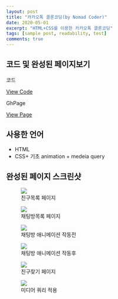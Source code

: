 ```yaml
---
layout: post
title: "카카오톡 클론코딩(by Nomad Coder)"
date: 2020-05-01
excerpt: "HTML+CSS를 이용한 카카오톡 클론코딩"
tags: [sample post, readability, test]
comments: true
---
```


## 코드 및 완성된 페이지보기

코드

<a href="https://github.com/HyungMinKang/KakaoTalk-CloneCoding" class="btn btn-success">View Code</a>

GhPage

<a href="https://hyungminkang.github.io/KakaoTalk-CloneCoding/" class="btn btn-success">View Page</a>

## 사용한 언어

-   HTML
-   CSS+ 기초 animation + medeia query

## 완성된 페이지 스크린샷

<figure>
	<a href="https://github.com/HyungMinKang/HyungMinKang.github.io/tree/master/assets/images/friends.jpg"><img src="/assets/images/friends.jpg"></a>
    <figcaption>친구목록 페이지</figcaption>
</figure>

<figure>
	<a href="https://github.com/HyungMinKang/HyungMinKang.github.io/tree/master/assets/images/chats.jpg"><img src="/assets/images/chats.jpg"></a>
    <figcaption>채팅방목록 페이지</figcaption>
</figure>

<figure>
	<a href="https://github.com/HyungMinKang/HyungMinKang.github.io/tree/master/assets/images/chat1.jpg"><img src="/assets/images/chat1.jpg"></a>
    <figcaption>채팅방 애니메이션 작동전</figcaption>
</figure>

<figure>
	<a href="https://github.com/HyungMinKang/HyungMinKang.github.io/tree/master/assets/images/chat2.jpg"><img src="/assets/images/chat2.jpg"></a>
    <figcaption>채팅방 애니메이션 작동후</figcaption>
</figure>

<figure>
	<a href="https://github.com/HyungMinKang/HyungMinKang.github.io/tree/master/assets/images/find.jpg"><img src="/assets/images/find.jpg"></a>
    <figcaption>친구찾기 페이지</figcaption>
</figure>

<figure>
	<a href="https://github.com/HyungMinKang/HyungMinKang.github.io/tree/master/assets/images/media.jpg"><img src="/assets/images/media.jpg"></a>
    <figcaption>미디어 쿼리 적용</figcaption>
</figure>
